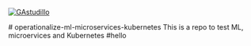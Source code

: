 [![GAstudillo](https://circleci.com/gh/gabrielastudillo/operationalize-ml-microservices-kubernetes.svg?style=svg)](https://circleci.com/gh/gabrielastudillo/operationalize-ml-microservices-kubernetes)
<body></body>
</html>
# operationalize-ml-microservices-kubernetes
This is a repo to test ML, microervices and Kubernetes
#hello
